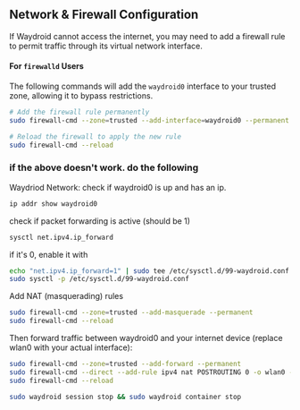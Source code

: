 ## Network & Firewall Configuration

If Waydroid cannot access the internet, you may need to add a firewall rule to permit traffic through its virtual network interface.

#### For `firewalld` Users

The following commands will add the `waydroid0` interface to your trusted zone, allowing it to bypass restrictions.

```bash
# Add the firewall rule permanently
sudo firewall-cmd --zone=trusted --add-interface=waydroid0 --permanent

# Reload the firewall to apply the new rule
sudo firewall-cmd --reload
```


### if the above doesn't work. do the following

Waydriod Network: 
check if waydroid0 is up and has an ip.

```bash
ip addr show waydroid0
```

check if packet forwarding is active (should be 1)

```bash
sysctl net.ipv4.ip_forward
```

if it's 0, enable it with 

```bash
echo "net.ipv4.ip_forward=1" | sudo tee /etc/sysctl.d/99-waydroid.conf
sudo sysctl -p /etc/sysctl.d/99-waydroid.conf
```

Add NAT (masquerading) rules

```bash
sudo firewall-cmd --zone=trusted --add-masquerade --permanent
sudo firewall-cmd --reload
```

Then forward traffic between waydroid0 and your internet device (replace wlan0 with your actual interface):

```bash
sudo firewall-cmd --zone=trusted --add-forward --permanent
sudo firewall-cmd --direct --add-rule ipv4 nat POSTROUTING 0 -o wlan0 -j MASQUERADE
sudo firewall-cmd --reload
```

```bash
sudo waydroid session stop && sudo waydroid container stop
```